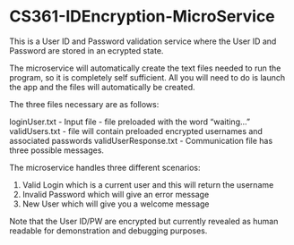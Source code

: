# CS361-IDEncryption-MicroService
This is a User ID and Password validation service where the User ID and Password are stored in an ecrypted state.

The microservice will automatically create the text files needed to run the program, so it is completely self sufficient. All you will need to do is launch the app and the files will automatically be created. 

The three files necessary are as follows:

loginUser.txt - Input file - file preloaded with the word “waiting…”
validUsers.txt - file will contain preloaded encrypted usernames and associated passwords 
validUserResponse.txt - Communication file has three possible messages. 

The microservice handles three different scenarios: 

1.	Valid Login which is a current user and this will return the username
2.	Invalid Password which will give an error message
3.	New User which will give you a welcome message 

Note that the User ID/PW are encrypted but currently revealed as human readable for demonstration and debugging purposes.






